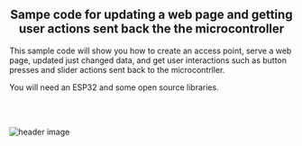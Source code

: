 <b><h2><center>Sampe code for updating a web page and getting user actions sent back the the microcontroller</center></h1></b>

This sample code will show you how to create an access point, serve a web page, updated just changed data, and get user interactions such as button presses and slider actions sent back to the microcontrller.

You will need an ESP32 and some open source libraries.

<br>
<br>

![header image](https://raw.github.com/KrisKasprzak/ESP_WebPage/screen.jpg)
